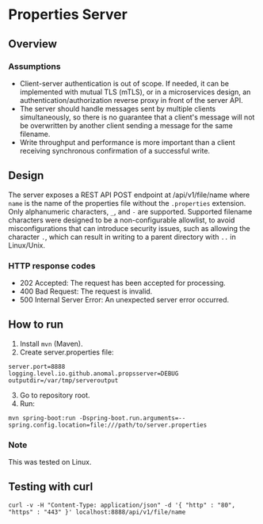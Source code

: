 # Properties Server

## Overview

### Assumptions
* Client-server authentication is out of scope. If needed, it can be implemented with mutual TLS (mTLS), or in a microservices design, an authentication/authorization reverse proxy in front of the server API.
* The server should handle messages sent by multiple clients simultaneously, so there is no guarantee that a client's message will not be overwritten by another client sending a message for the same filename. 
* Write throughput and performance is more important than a client receiving synchronous confirmation of a successful write.

## Design

The server exposes a REST API POST endpoint at /api/v1/file/name where `name` is the name of the properties file without the `.properties` extension. Only alphanumeric characters, `_`, and `-` are supported. Supported filename characters were designed to be a non-configurable allowlist, to avoid misconfigurations that can introduce security issues, such as allowing the character `.`, which can result in writing to a parent directory with `..` in Linux/Unix.

### HTTP response codes
* 202 Accepted: The request has been accepted for processing.
* 400 Bad Request: The request is invalid.
* 500 Internal Server Error: An unexpected server error occurred.

## How to run
1. Install `mvn` (Maven).
2. Create server.properties file:
```shell
server.port=8888
logging.level.io.github.anomal.propsserver=DEBUG
outputdir=/var/tmp/serveroutput
```
3. Go to repository root.
4. Run:

```shell
mvn spring-boot:run -Dspring-boot.run.arguments=--spring.config.location=file:///path/to/server.properties
```
### Note
This was tested on Linux.

## Testing with curl
```shell
curl -v -H "Content-Type: application/json" -d '{ "http" : "80", "https" : "443" }' localhost:8888/api/v1/file/name
```

